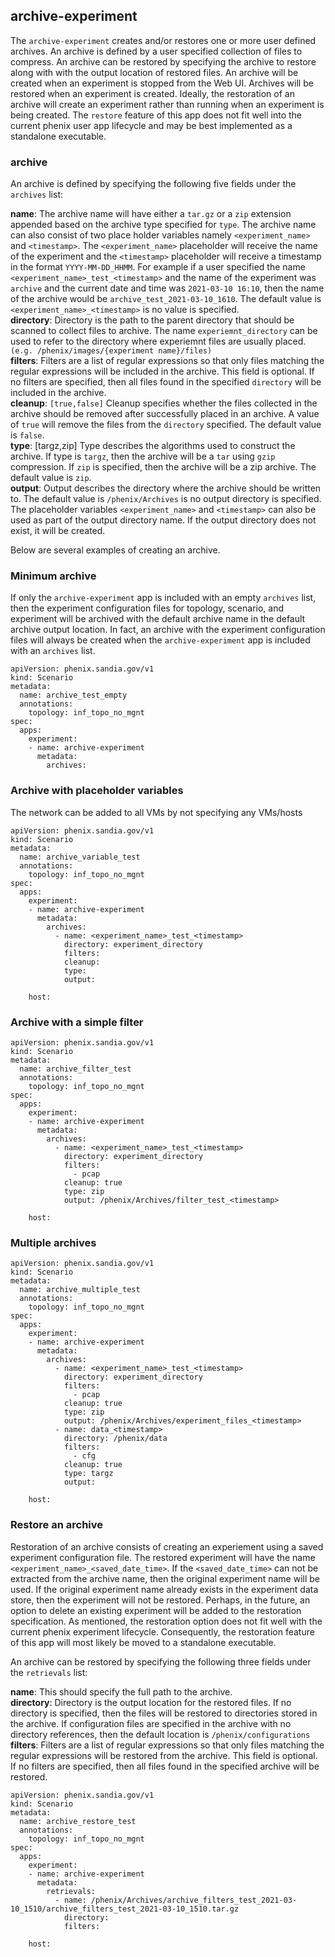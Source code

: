 ## archive-experiment

The `archive-experiment` creates and/or restores one or more user defined archives. An archive is defined by a user specified collection of files to compress.  An archive can be restored by specifying the archive to restore along with with the output location of restored files.  An archive will be created when an experiment is stopped from the Web UI.  Archives will be restored when an experiment is created.  Ideally, the restoration of an archive will create an experiment rather than running when an experiment is being created.  The `restore` feature of this app does not fit well into the current phenix user app lifecycle and may be best implemented as a standalone executable.  

### archive

An archive is defined by specifying the following five fields under the `archives` list:    

**name**: The archive name will have either a `tar.gz` or a `zip` extension appended based on the archive type specified for `type`.  The archive name can also consist of two place holder variables namely `<experiment_name>` and `<timestamp>`.  The `<experiment_name>` placeholder will receive the name of the experiment and the `<timestamp>` placeholder will receive a timestamp in the format `YYYY-MM-DD_HHMM`.  For example if a user specified the name `<experiment_name>_test_<timestamp>` and the name of the experiment was `archive` and the current date and time was `2021-03-10 16:10`, then the name of the archive would be `archive_test_2021-03-10_1610`.  The default value is `<experiment_name>_<timestamp>` is no value is specified.  
**directory**: Directory is the path to the parent directory that should be scanned to collect files to archive.  The name `experiemnt_directory` can be used to refer to the directory where experiemnt files are usually placed. `(e.g. /phenix/images/{experiment name}/files)`  
**filters**: Filters are a list of regular expressions so that only files matching the regular expressions will be included in the archive.  This field is optional.  If no filters are specified, then all files found in the specified `directory` will be included in the archive.  
**cleanup**: `[true,false]` Cleanup specifies whether the files collected in the archive should be removed after successfully placed in an archive.  A value of `true` will remove the files from the `directory` specified.  The default value is `false`.  
**type**: [targz,zip]  Type describes the algorithms used to construct the archive.  If type is `targz`, then the archive will be a `tar` using `gzip` compression.  If `zip` is specified, then the archive will be a zip archive.  The default value is `zip`.  
**output**: Output describes the directory where the archive should be written to.  The default value is `/phenix/Archives` is no output directory is specified.  The placeholder variables `<experiment_name>` and `<timestamp>` can also be used as part of the output directory name.  If the output directory does not exist, it will be created.  

Below are several examples of creating an archive.  

### Minimum archive

If only the `archive-experiment` app is included with an empty `archives` list, then the experiment configuration files for topology, scenario, and experiment will be archived with the default archive name in the default archive output location.  In fact, an archive with the experiment configuration files will always be created when the `archive-experiment` app is included with an `archives` list.  

```
apiVersion: phenix.sandia.gov/v1
kind: Scenario
metadata:
  name: archive_test_empty
  annotations:
    topology: inf_topo_no_mgnt
spec:
  apps:
    experiment:        
    - name: archive-experiment
      metadata:
        archives:

```

### Archive with placeholder variables

The network can be added to all VMs by 
not specifying any VMs/hosts

```
apiVersion: phenix.sandia.gov/v1
kind: Scenario
metadata:
  name: archive_variable_test
  annotations:
    topology: inf_topo_no_mgnt
spec:
  apps:
    experiment:        
    - name: archive-experiment
      metadata:
        archives:
          - name: <experiment_name>_test_<timestamp>
            directory: experiment_directory
            filters:
            cleanup:
            type:
            output:
          
    host:

```

### Archive with a simple filter

```
apiVersion: phenix.sandia.gov/v1
kind: Scenario
metadata:
  name: archive_filter_test
  annotations:
    topology: inf_topo_no_mgnt
spec:
  apps:
    experiment:        
    - name: archive-experiment
      metadata:
        archives:
          - name: <experiment_name>_test_<timestamp>
            directory: experiment_directory
            filters: 
              - pcap
            cleanup: true
            type: zip
            output: /phenix/Archives/filter_test_<timestamp>
          
    host:

```

### Multiple archives

```
apiVersion: phenix.sandia.gov/v1
kind: Scenario
metadata:
  name: archive_multiple_test
  annotations:
    topology: inf_topo_no_mgnt
spec:
  apps:
    experiment:        
    - name: archive-experiment
      metadata:
        archives:
          - name: <experiment_name>_test_<timestamp>
            directory: experiment_directory
            filters: 
              - pcap
            cleanup: true
            type: zip
            output: /phenix/Archives/experiment_files_<timestamp>            
          - name: data_<timestamp>
            directory: /phenix/data
            filters: 
              - cfg
            cleanup: true
            type: targz
            output: 
          
    host:

```

### Restore an archive

Restoration of an archive consists of creating an experiement using a saved experiment configuration file.  The restored experiment will have the name `<experiment_name>_<saved_date_time>`.  If the `<saved_date_time>` can not be extracted from the archive name, then the original experiment name will be used.  If the original experiment name already exists in the experiment data store, then the experiment will not be restored.  Perhaps, in the future, an option to delete an existing experiment will be added to the restoration specification.  As mentioned, the restoration option does not fit well with the current phenix experiment lifecycle.  Consequently, the restoration feature of this app will most likely be moved to a standalone executable.  

An archive can be restored by specifying the following three fields under the `retrievals` list:  

**name**: This should specify the full path to the archive.  
**directory**: Directory is the output location for the restored files.  If no directory is specified, then the files will be restored to directories stored in the archive.  If configuration files are specified in the archive with no directory references, then the default location is `/phenix/configurations`  
**filters**: Filters are a list of regular expressions so that only files matching the regular expressions will be restored from the archive.  This field is optional.  If no filters are specified, then all files found in the specified archive will be restored.  


```
apiVersion: phenix.sandia.gov/v1
kind: Scenario
metadata:
  name: archive_restore_test
  annotations:
    topology: inf_topo_no_mgnt
spec:
  apps:
    experiment:        
    - name: archive-experiment
      metadata:
        retrievals:
          - name: /phenix/Archives/archive_filters_test_2021-03-10_1510/archive_filters_test_2021-03-10_1510.tar.gz
            directory: 
            filters:  
          
    host:

```



   
